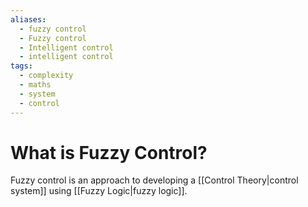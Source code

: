 ```yaml
---
aliases:
  - fuzzy control
  - Fuzzy control
  - Intelligent control
  - intelligent control
tags:
  - complexity
  - maths
  - system
  - control
---
```

# What is Fuzzy Control?
Fuzzy control is an approach to developing a [[Control Theory|control system]] using [[Fuzzy Logic|fuzzy logic]]. 